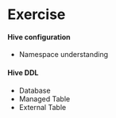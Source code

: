 
Exercise
========

#### Hive configuration
- Namespace understanding

#### Hive DDL
- Database
- Managed Table
- External Table

 
